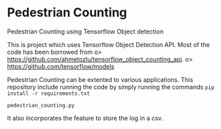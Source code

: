 # Pedestrian Counting
Pedestrian Counting using Tensorflow Object detection

This is project which uses Tensorflow Object Detection API. Most of the code has been borrowed from
   o> https://github.com/ahmetozlu/tensorflow_object_counting_api.
   o> https://github.com/tensorflow/models
   
Pedestrian Counting can be extented to various applications. This repository include running the code 
by simply running the commands
`pip install -r requirements.txt`

``` pedestrian_counting.py ```

It also incorporates the feature to store the log in a csv.



 

